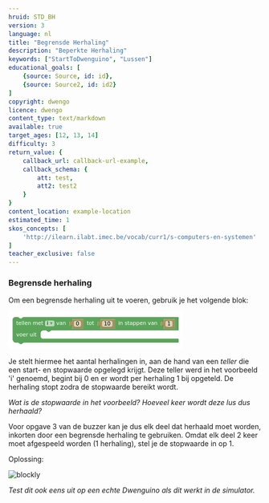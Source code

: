 ```yaml
---
hruid: STD_BH
version: 3
language: nl
title: "Begrensde Herhaling"
description: "Beperkte Herhaling"
keywords: ["StartToDwenguino", "Lussen"]
educational_goals: [
    {source: Source, id: id}, 
    {source: Source2, id: id2}
]
copyright: dwengo
licence: dwengo
content_type: text/markdown
available: true
target_ages: [12, 13, 14]
difficulty: 3
return_value: {
    callback_url: callback-url-example,
    callback_schema: {
        att: test,
        att2: test2
    }
}
content_location: example-location
estimated_time: 1
skos_concepts: [
    'http://ilearn.ilabt.imec.be/vocab/curr1/s-computers-en-systemen'
]
teacher_exclusive: false
---
```

### Begrensde herhaling

Om een begrensde herhaling uit te voeren, gebruik je het volgende blok:  

![](embed/Beperkteherhaling.png "Beperkte herhaling")  

Je stelt hiermee het aantal herhalingen in, aan de hand van een *teller* die een start- en stopwaarde opgelegd krijgt. Deze teller werd in het voorbeeld 'i' genoemd, begint bij 0 en er wordt per herhaling 1 bij opgeteld. De herhaling stopt zodra de stopwaarde bereikt wordt. 

*Wat is de stopwaarde in het voorbeeld? Hoeveel keer wordt deze lus dus herhaald?*

Voor opgave 3 van de buzzer kan je dus elk deel dat herhaald moet worden, inkorten door een begrensde herhaling te gebruiken. Omdat elk deel 2 keer moet afgespeeld worden (1 herhaling), stel je de stopwaarde in op 1.

Oplossing:

![blockly](@learning-object/STD_Buzzer32/nl/3)  

*Test dit ook eens uit op een echte Dwenguino als dit werkt in de simulator.*